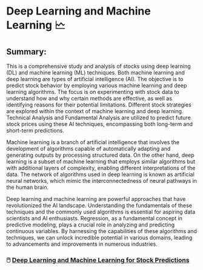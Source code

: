 # Deep Learning and Machine Learning 🗠

## Summary:  
This is a comprehensive study and analysis of stocks using deep learning (DL) and machine learning (ML) techniques. Both machine learning and deep learning are types of artificial intelligence (AI). The objective is to predict stock behavior by employing various machine learning and deep learning algorithms. The focus is on experimenting with stock data to understand how and why certain methods are effective, as well as identifying reasons for their potential limitations. Different stock strategies are explored within the context of machine learning and deep learning. Technical Analysis and Fundamental Analysis are utilized to predict future stock prices using these AI techniques, encompassing both long-term and short-term predictions.  

Machine learning is a branch of artificial intelligence that involves the development of algorithms capable of automatically adapting and generating outputs by processing structured data. On the other hand, deep learning is a subset of machine learning that employs similar algorithms but with additional layers of complexity, enabling different interpretations of the data. The network of algorithms used in deep learning is known as artificial neural networks, which mimic the interconnectedness of neural pathways in the human brain.  

Deep learning and machine learning are powerful approaches that have revolutionized the AI landscape. Understanding the fundamentals of these techniques and the commonly used algorithms is essential for aspiring data scientists and AI enthusiasts. Regression, as a fundamental concept in predictive modeling, plays a crucial role in analyzing and predicting continuous variables. By harnessing the capabilities of these algorithms and techniques, we can unlock incredible potential in various domains, leading to advancements and improvements in numerous industries.  


### 🖱️ [Deep Learning and Machine Learning for Stock Predictions](https://github.com/LastAncientOne/Deep_Learning_Machine_Learning_Stock)
